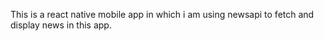 This is a react native mobile app in which i am using newsapi to fetch and display news in this app.
